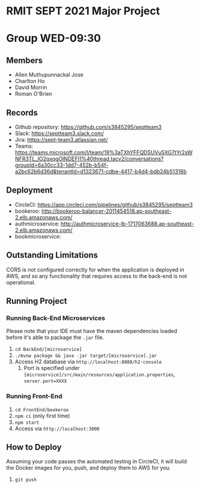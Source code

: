 # RMIT SEPT 2021 Major Project
# Group WED-09:30

## Members
* Allen Muthupunnackal Jose
* Charlton Ho
* David Morrin
* Roman O'Brien


## Records

* Github repository: https://github.com/s3845295/septteam3
* Slack: https://septteam3.slack.com/
* Jira: https://sept-team3.atlassian.net/
* Teams: https://teams.microsoft.com/l/team/19%3aTXhYFFQDSUVu5XG7tYr2sWNFR3TL_IO2qxqgOINDEFI1%40thread.tacv2/conversations?groupId=6a30cc33-1dd7-452b-b54f-a2bc62b6d36d&tenantId=d1323671-cdbe-4417-b4d4-bdb24b51316b

## Deployment
* CircleCI: https://app.circleci.com/pipelines/github/s3845295/septteam3
* bookeroo: http://bookeroo-balancer-2011454518.ap-southeast-2.elb.amazonaws.com/
* authmicroservice: http://authmicroservice-lb-1717063688.ap-southeast-2.elb.amazonaws.com/
* bookmicroservice:

## Outstanding Limitations
CORS is not configured correctly for when the application is deployed in AWS, and so any functionality that requires access to the back-end is not operational.

## Running Project
### Running Back-End Microservices
Please note that your IDE must have the maven dependencies loaded before it's able to package the ```.jar``` file.
1. ```cd BackEnd/[microservice]```
2. ```./mvnw package && java -jar target/[microservice].jar```
3. Access H2 database via ```http://localhost:8080/h2-console```
   1. Port is specified under ```[microservice]/src/main/resources/application.properties```, ```server.port=XXXX```

### Running Front-End
1. ```cd FrontEnd/bookeroo```
2. ```npm ci``` (only first time) 
3. ```npm start```
4. Access via ```http://localhost:3000```

## How to Deploy
Assuming your code passes the automated testing in CircleCI, it will build the Docker images for you, push, and deploy them to AWS for you.
1. `git push`

  



